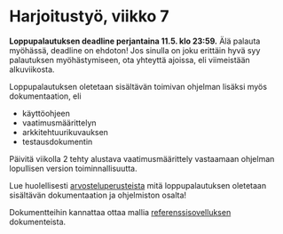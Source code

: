 # Harjoitustyö, viikko 7

**Loppupalautuksen deadline perjantaina 11.5. klo 23:59.** Älä palauta myöhässä, deadline on ehdoton! Jos sinulla on joku erittäin hyvä syy palautuksen myöhästymiseen, ota yhteyttä ajoissa, eli viimeistään alkuviikosta.

Loppupalautuksen oletetaan sisältävän toimivan ohjelman lisäksi myös dokumentaation, eli
- käyttöohjeen
- vaatimusmäärittelyn
- arkkitehtuurikuvauksen
- testausdokumentin

Päivitä viikolla 2 tehty alustava vaatimusmäärittely vastaamaan ohjelman lopullisen version toiminnallisuutta.

Lue huolellisesti [arvosteluperusteista](https://github.com/mluukkai/otm-2018/blob/master/web/arvosteluperusteet.md) mitä loppupalautuksen oletetaan sisältävän dokumentaation ja ohjelmiston osalta!

Dokumentteihin kannattaa ottaa mallia [referenssisovelluksen](https://github.com/mluukkai/OtmTodoApp) dokumenteista.
